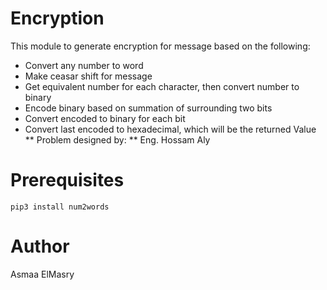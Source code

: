 # Encryption
This module to generate encryption for message based on the following:
- Convert any number to word
- Make ceasar shift for message
- Get equivalent number for each character, then convert number to binary
- Encode binary based on summation of surrounding two bits
- Convert encoded to binary for each bit 
- Convert last encoded to hexadecimal, which will be the returned Value
** Problem designed by: ** Eng. Hossam Aly

# Prerequisites
`pip3 install num2words`

# Author
Asmaa ElMasry

